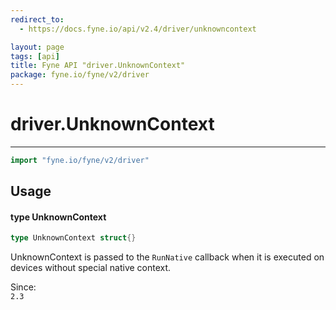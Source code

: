 ```yaml
---
redirect_to:
  - https://docs.fyne.io/api/v2.4/driver/unknowncontext

layout: page
tags: [api]
title: Fyne API "driver.UnknownContext"
package: fyne.io/fyne/v2/driver
---
```

# driver.UnknownContext
---

```go
import "fyne.io/fyne/v2/driver"
```

## Usage

#### type UnknownContext

```go
type UnknownContext struct{}
```

UnknownContext is passed to the `RunNative` callback when it is executed on devices without special native context.


<div class="since">Since: <code>
2.3</code></div>
